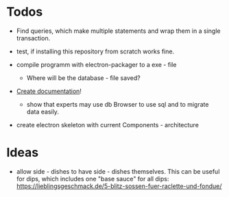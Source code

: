 # Todos
- Find queries, which make multiple statements and wrap them in a single transaction.

- test, if installing this repository from scratch works fine.
- compile programm with electron-packager to a exe - file
    - Where will be the database - file saved?
- [Create documentation](https://github.com/MatthiasGwiozda/shopping-list/tree/main/documentation)!
    - show that experts may use db Browser to use sql and to migrate data easily.
- create electron skeleton with current Components - architecture


# Ideas
- allow side - dishes to have side - dishes themselves. This can be useful for dips, which includes one "base sauce" for all dips: https://lieblingsgeschmack.de/5-blitz-sossen-fuer-raclette-und-fondue/